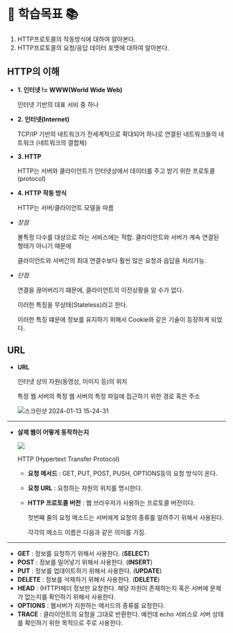 # 📖 학습목표 📚

1. HTTP프로토콜의 작동방식에 대하여 알아본다.
2. HTTP프로토콜의 요청/응답 데이터 포맷에 대하여 알아본다.

## HTTP의 이해
- **1. 인터넷 != WWW(World Wide Web)**
  
  인터넷 기반의 대표 서비 중 하나

- **2. 인터넷(Internet)**

  TCP/IP 기반의 네트워크가 전세계적으로 확대되어 하나로 연결된 네트워크들의 네트워크 (네트워크의 결합체)

- **3. HTTP**

  HTTP는 서버와 쿨라이언트가 인터넷상에서 데이터를 주고 받기 위한 프로토콜(protocol)

- **4. HTTP 작동 방식**

  HTTP는 서버/클라이언트 모델을 따름

- *장점*

  불특정 다수를 대상으로 하는 서비스에는 적합. 클라이언트와 서버가 계속 연결된 형태가 아니기 때문에

  클라이언트와 서버간의 최대 연결수보다 훨씬 많은 요청과 읍답을 처리가능.

- *단점*

  연결을 끊어버리기 떄문에, 클라이언트의 이전상황을 알 수가 없다.

  이러한 특징을 무상태(Stateless)라고 한다.

  이러한 특징 떄문에 정보를 유지하기 위해서 Cookie와 같은 기술이 등장하게 되었다.

   

## URL
- **URL**

  인터넷 상의 자원(동영상, 이미지 등)의 위치

  특정 웹 서버의 특정 웹 서버의 특정 파일에 접근하기 위한 경로 혹은 주소

    ![스크린샷 2024-01-13 15-24-31](https://github.com/jmlee99/Web_Programming/assets/98507134/723bdd88-8127-4e99-b794-6c4da060bd61)

---

- **살제 웹이 어떻게 동작하는지**

  <img src="https://cphinf.pstatic.net/mooc/20180119_25/1516354290022wUY3x_PNG/http_-_.PNG?type=w760" data-factor="image" data-width="1046" data-height="605">

  HTTP (Hypertext Transfer Protocol)

  - **요청 메서드** : GET, PUT, POST, PUSH, OPTIONS등의 요청 방식이 온다.
  - **요청 URL** : 요청하는 자원의 위치를 명시한다.
  - **HTTP 프로토콜 버전** : 웹 브라우저가 사용하는 프로토콜 버전이다.
 
    첫번째 줄의 요청 메소드는 서버에게 요청의 종류를 알려주기 위해서 사용된다.

    각각의 메소드 이름은 다음과 같은 의미를 가짐.
---
  - **GET** : 정보를 요청하기 위해서 사용한다. (**SELECT**)
  - **POST** : 정보를 밀어넣기 위해서 사용한다. (**INSERT**)
  - **PUT** : 정보를 업데이트하기 위해서 사용한다. (**UPDATE**)
  - **DELETE** : 정보를 삭제하기 위해서 사용한다. (**DELETE**)
  - **HEAD** : (HTTP)헤더 정보만 요청한다. 해당 자원이 존재하는지 혹은 서버에 문제가 없는지를 확인하기 위해서 사용한다.
  - **OPTIONS** : 웹서버가 지원하는 메서드의 종류를 요청한다.
  - **TRACE** : 클라이언트의 요청을 그대로 반환한다. 예컨데 echo 서비스로 서버 상태를 확인하기 위한 목적으로 주로 사용한다.
